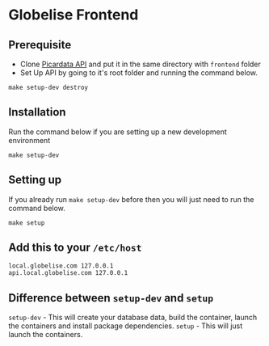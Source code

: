 # Globelise Frontend

## Prerequisite
* Clone [Picardata API](https://github.com/picardata-labs/api) and put it in the same directory with `frontend` folder
* Set Up API by going to it's root folder and running the command below.
```shell script
make setup-dev destroy
```

## Installation
Run the command below if you are setting up a new development environment
```shell
make setup-dev
```

## Setting up
If you already run `make setup-dev` before then you will just need to run the command below.
```
make setup
```

## Add this to your `/etc/host`
```
local.globelise.com 127.0.0.1
api.local.globelise.com 127.0.0.1
```

## Difference between `setup-dev` and `setup`
`setup-dev` - This will create your database data, build the container, launch the containers and install package dependencies.
`setup` - This will just launch the containers.
